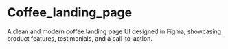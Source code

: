 # Coffee_landing_page
A clean and modern coffee landing page UI designed in Figma, showcasing product features, testimonials, and a call-to-action.
